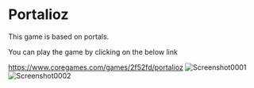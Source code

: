 # Portalioz
This game is based on portals.  

You can play the game by clicking on the below link   


https://www.coregames.com/games/2f52fd/portalioz
![Screenshot0001](https://user-images.githubusercontent.com/78678281/210172530-85b17d92-8f15-4be0-a388-4f3f285f8029.png)
![Screenshot0002](https://user-images.githubusercontent.com/78678281/210172535-f3260a26-c098-4ad0-97e6-860c9dcd1fe1.png)
